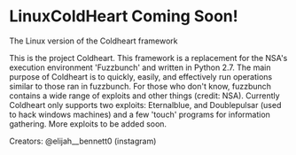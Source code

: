 # LinuxColdHeart Coming Soon!
The Linux version of the Coldheart framework

This is the project Coldheart. This framework is a replacement for the NSA's execution environment 'Fuzzbunch' and 
written in Python 2.7. The main purpose of Coldheart is to quickly, easily, and effectively run operations similar to 
those ran in fuzzbunch. For those who don't know, fuzzbunch contains a wide range of exploits and other things (credit: NSA).
Currently Coldheart only supports two exploits: Eternalblue, and Doublepulsar (used to hack windows machines) and a 
few 'touch' programs for information gathering. More exploits to be added soon.

Creators:
@elijah__bennett0 (instagram)
